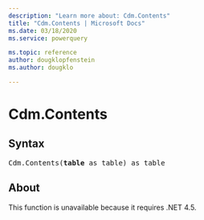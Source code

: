 ```yaml
---
description: "Learn more about: Cdm.Contents"
title: "Cdm.Contents | Microsoft Docs"
ms.date: 03/18/2020
ms.service: powerquery

ms.topic: reference
author: dougklopfenstein
ms.author: dougklo

---
```

# Cdm.Contents

## Syntax

<pre>
Cdm.Contents(<b>table</b> as table) as table 
</pre>

## About

This function is unavailable because it requires .NET 4.5.
